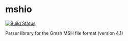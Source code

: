 # mshio

[![Build Status](https://github.com/w1th0utnam3/mshio/workflows/Build%20and%20run%20tests/badge.svg)](https://github.com/w1th0utnam3/mshio/actions)

Parser library for the Gmsh MSH file format (version 4.1)
